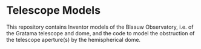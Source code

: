 # Telescope Models

This repository contains Inventor models of the Blaauw Observatory, i.e. of the Gratama telescope and dome, and the code to model the obstruction of the telescope aperture(s) by the hemispherical dome.
